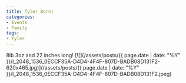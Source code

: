 ```yaml
---
title: Tyler Born!
categories:
- Events
- Family
tags:
- Tyler
---
```


8lb 3oz and 22 inches long!
[![](/assets/posts/{{ page.date | date: "%Y" }}/l_2048_1536_0ECCF35A-D4D4-4F4F-807D-BADB08D131F2-620x465.jpg)](/assets/posts/{{ page.date | date: "%Y" }}/l_2048_1536_0ECCF35A-D4D4-4F4F-807D-BADB08D131F2.jpeg)
